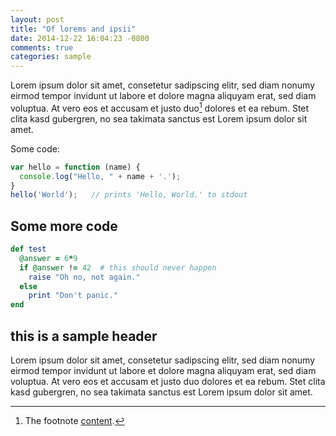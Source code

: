 ```yaml
---
layout: post
title: "Of lorems and ipsii"
date: 2014-12-22 16:04:23 -0800
comments: true
categories: sample
---
```


Lorem ipsum dolor sit amet, consetetur sadipscing elitr, sed diam nonumy eirmod
tempor invidunt ut labore et dolore magna aliquyam erat, sed diam voluptua. At
vero eos et accusam et justo duo[^1] dolores et ea rebum. Stet clita kasd gubergren,
no sea takimata sanctus est Lorem ipsum dolor sit amet.

Some code:

~~~js
var hello = function (name) {
  console.log("Hello, " + name + '.');
}
hello('World');   // prints 'Hello, World.' to stdout
~~~


<!-- More -->

## Some more code

~~~ruby
def test
  @answer = 6*9
  if @answer != 42  # this should never happen
    raise "Oh no, not again."
  else
    print "Don't panic."
end
~~~

## this is a sample header

Lorem ipsum dolor sit amet, consetetur sadipscing elitr, sed diam nonumy eirmod
tempor invidunt ut labore et dolore magna aliquyam erat, sed diam voluptua. At
vero eos et accusam et justo duo dolores et ea rebum. Stet clita kasd gubergren,
no sea takimata sanctus est Lorem ipsum dolor sit amet.


[^1]: The footnote [content](http://www.example.com).


